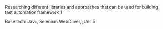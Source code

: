 Researching different libraries and approaches that can be used for building test automation framework  1

Base tech: Java, Selenium WebDriver, jUnit 5
